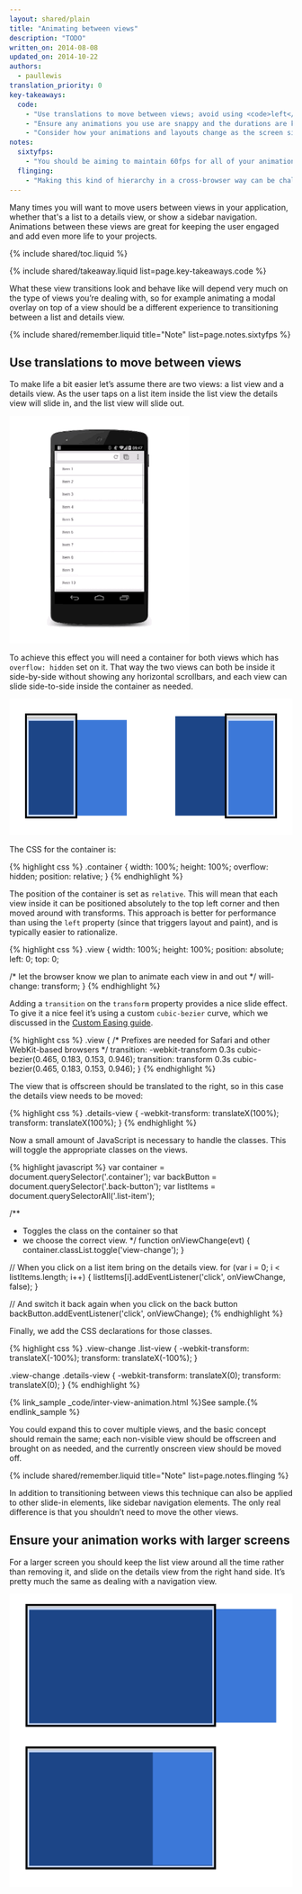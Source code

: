 ```yaml
---
layout: shared/plain
title: "Animating between views"
description: "TODO"
written_on: 2014-08-08
updated_on: 2014-10-22
authors:
  - paullewis
translation_priority: 0
key-takeaways:
  code:
    - "Use translations to move between views; avoid using <code>left</code>, <code>top</code> or any other property that triggers layout."
    - "Ensure any animations you use are snappy and the durations are kept short."
    - "Consider how your animations and layouts change as the screen sizes go up; what works for a smaller screen may look odd when used in a desktop context."
notes:
  sixtyfps:
    - "You should be aiming to maintain 60fps for all of your animations. That way your users will not experience stuttering animations that pull them out of their experience. Ensure that any animating element has will-change set for anything you plan to change well ahead of the animation starting. For view transitions, it’s highly likely you will want to use <code>will-change: transform</code>."
  flinging:
    - "Making this kind of hierarchy in a cross-browser way can be challenging. For example, iOS requires an additional CSS property, <code>-webkit-overflow-scrolling: touch</code>, to ‘reenable’ fling scrolling, but you don’t get to control which axis that’s for, as you can with the standard overflow property. Be sure to test your implementation across a range of devices!"
---
```


<p class="intro">
  Many times you will want to move users between views in your application, 
  whether that's a list to a details view, or show a sidebar navigation. 
  Animations between these views are great for keeping the user engaged and add
  even more life to your projects.
</p>

{% include shared/toc.liquid %}

{% include shared/takeaway.liquid list=page.key-takeaways.code %}

What these view transitions look and behave like will depend very much on the type of views you’re dealing with, so for example animating a modal overlay on top of a view should be a different experience to transitioning between a list and details view.

{% include shared/remember.liquid title="Note" list=page.notes.sixtyfps %}

## Use translations to move between views

To make life a bit easier let’s assume there are two views: a list view and a details view. As the user taps on a list item inside the list view the details view will slide in, and the list view will slide out.

<img src="imgs/gifs/view-translate.gif" alt="Translating between two views" />

To achieve this effect you will need a container for both views which has `overflow: hidden` set on it. That way the two views can both be inside it side-by-side without showing any horizontal scrollbars, and each view can slide side-to-side inside the container as needed.

<img src="imgs/container-two-views.svg" alt="View hierarchy." />

The CSS for the container is:

{% highlight css %}
.container {
  width: 100%;
  height: 100%;
  overflow: hidden;
  position: relative;
}
{% endhighlight %}

The position of the container is set as `relative`. This will mean that each view inside it can be positioned absolutely to the top left corner and then moved around with transforms. This approach is better for performance than using the `left` property (since that triggers layout and paint), and is typically easier to rationalize.

{% highlight css %}
.view {
  width: 100%;
  height: 100%;
  position: absolute;
  left: 0;
  top: 0;

  /* let the browser know we plan to animate
     each view in and out */
  will-change: transform;
}
{% endhighlight %}

Adding a `transition` on the `transform` property provides a nice slide effect. To give it a nice feel it’s using a custom `cubic-bezier` curve, which we discussed in the [Custom Easing guide](custom-easing.html).

{% highlight css %}
.view {
  /* Prefixes are needed for Safari and other WebKit-based browsers */
  transition: -webkit-transform 0.3s cubic-bezier(0.465, 0.183, 0.153, 0.946);
  transition: transform 0.3s cubic-bezier(0.465, 0.183, 0.153, 0.946);
}
{% endhighlight %}

The view that is offscreen should be translated to the right, so in this case the details view needs to be moved:

{% highlight css %}
.details-view {
  -webkit-transform: translateX(100%);
  transform: translateX(100%);
}
{% endhighlight %}

Now a small amount of JavaScript is necessary to handle the classes. This will toggle the appropriate classes on the views.

{% highlight javascript %}
var container = document.querySelector('.container');
var backButton = document.querySelector('.back-button');
var listItems = document.querySelectorAll('.list-item');

/**
 * Toggles the class on the container so that
 * we choose the correct view.
 */
function onViewChange(evt) {
  container.classList.toggle('view-change');
}

// When you click on a list item bring on the details view.
for (var i = 0; i < listItems.length; i++) {
  listItems[i].addEventListener('click', onViewChange, false);
}

// And switch it back again when you click on the back button
backButton.addEventListener('click', onViewChange);
{% endhighlight %}

Finally, we add the CSS declarations for those classes.

{% highlight css %}
.view-change .list-view {
  -webkit-transform: translateX(-100%);
  transform: translateX(-100%);
}

.view-change .details-view {
  -webkit-transform: translateX(0);
  transform: translateX(0);
}
{% endhighlight %}

{% link_sample _code/inter-view-animation.html %}See sample.{% endlink_sample %}

You could expand this to cover multiple views, and the basic concept should remain the same; each non-visible view should be offscreen and brought on as needed, and the currently onscreen view should be moved off.

{% include shared/remember.liquid title="Note" list=page.notes.flinging %}

In addition to transitioning between views this technique can also be applied to other slide-in elements, like sidebar navigation elements. The only real difference is that you shouldn’t need to move the other views.

## Ensure your animation works with larger screens

For a larger screen you should keep the list view around all the time rather than removing it, and slide on the details view from the right hand side. It’s pretty much the same as dealing with a navigation view.

<img src="imgs/container-two-views-ls.svg" alt="View hierarchy on a large screen." />
